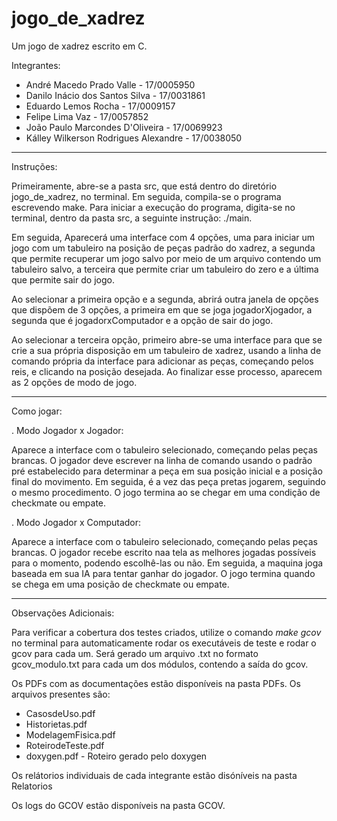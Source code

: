 # jogo_de_xadrez
Um jogo de xadrez escrito em C.

Integrantes:
- André Macedo Prado Valle             - 17/0005950
- Danilo Inácio dos Santos Silva       - 17/0031861
- Eduardo Lemos Rocha                  - 17/0009157
- Felipe Lima Vaz                      - 17/0057852
- João Paulo Marcondes D'Oliveira      - 17/0069923
- Kálley Wilkerson Rodrigues Alexandre - 17/0038050

-----------------------

Instruções:

Primeiramente, abre-se a pasta src, que está dentro do diretório jogo_de_xadrez, no terminal. Em seguida, compila-se o programa escrevendo make. Para iniciar a execução do programa, digita-se no terminal, dentro da pasta src, a seguinte instrução: ./main.

Em seguida, Aparecerá uma interface com 4 opções, uma para iniciar um jogo com um tabuleiro na posição de peças padrão do xadrez, a segunda que permite recuperar um jogo salvo por meio de um arquivo contendo um tabuleiro salvo, a terceira que permite criar um tabuleiro do zero e a última que permite sair do jogo.

Ao selecionar a primeira opção e a segunda, abrirá outra janela de opções que dispõem de 3 opções, a primeira em que se joga jogadorXjogador, a segunda que é jogadorxComputador e a opção de sair do jogo.

Ao selecionar a terceira opção, primeiro abre-se uma interface para que se crie a sua própria disposição em um tabuleiro de xadrez, usando a linha de comando própria da interface para adicionar as peças, começando pelos reis, e clicando na posição desejada. Ao finalizar esse processo, aparecem as 2 opções de modo de jogo.

-----------------------

Como jogar:

. Modo Jogador x Jogador:

Aparece a interface com o tabuleiro selecionado, começando pelas peças brancas. O jogador deve escrever na linha de comando usando o padrão pré estabelecido para determinar a peça em sua posição inicial e a posição final do movimento. Em seguida, é a vez das peça pretas jogarem, seguindo o mesmo procedimento. O jogo termina ao se chegar em uma condição de checkmate ou empate.

. Modo Jogador x Computador:
 
Aparece a interface com o tabuleiro selecionado, começando pelas peças brancas. O jogador recebe escrito naa tela as melhores jogadas possíveis para o momento, podendo escolhê-las ou não. Em seguida, a maquina joga baseada em sua IA para tentar ganhar do jogador. O jogo termina quando se chega em uma posição de checkmate ou empate.

-----------------------

Observações Adicionais:

Para verificar a cobertura dos testes criados, utilize o comando _make gcov_ no terminal para automaticamente rodar os executáveis de teste e rodar o gcov para cada um. Será gerado um arquivo .txt no formato gcov_modulo.txt para cada um dos módulos, contendo a saída do gcov. 

Os PDFs com as documentações estão disponíveis na pasta PDFs. Os arquivos presentes são:
- CasosdeUso.pdf
- Historietas.pdf
- ModelagemFisica.pdf
- RoteirodeTeste.pdf
- doxygen.pdf - Roteiro gerado pelo doxygen

Os relátorios individuais de cada integrante estão disóníveis na pasta Relatorios

Os logs do GCOV estão disponíveis na pasta GCOV.
